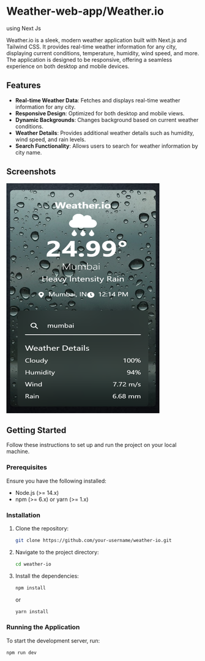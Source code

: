 # Weather-web-app/Weather.io

using Next Js

Weather.io is a sleek, modern weather application built with Next.js and Tailwind CSS. It provides real-time weather information for any city, displaying current conditions, temperature, humidity, wind speed, and more. The application is designed to be responsive, offering a seamless experience on both desktop and mobile devices.

## Features

- **Real-time Weather Data**: Fetches and displays real-time weather information for any city.
- **Responsive Design**: Optimized for both desktop and mobile views.
- **Dynamic Backgrounds**: Changes background based on current weather conditions.
- **Weather Details**: Provides additional weather details such as humidity, wind speed, and rain levels.
- **Search Functionality**: Allows users to search for weather information by city name.


## Screenshots

<img src="output.png.png" alt="Weather App Screenshot" width="400" height="600" />

## Getting Started

Follow these instructions to set up and run the project on your local machine.

### Prerequisites

Ensure you have the following installed:

- Node.js (>= 14.x)
- npm (>= 6.x) or yarn (>= 1.x)

### Installation

1. Clone the repository:

    ```sh
    git clone https://github.com/your-username/weather-io.git
    ```

2. Navigate to the project directory:

    ```sh
    cd weather-io
    ```

3. Install the dependencies:

    ```sh
    npm install
    ```

    or

    ```sh
    yarn install
    ```

### Running the Application

To start the development server, run:

```sh
npm run dev
